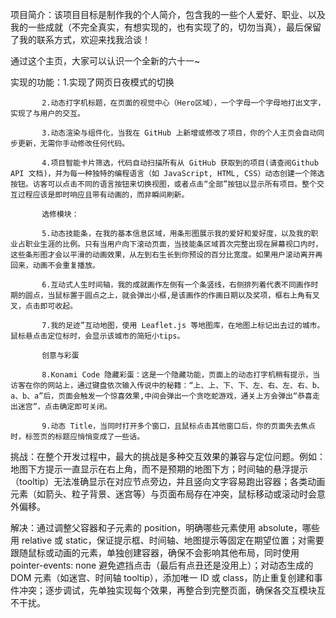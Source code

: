项目简介：该项目目标是制作我的个人简介，包含我的一些个人爱好、职业、以及我的一些成就（不完全真实，有想实现的，也有实现了的，切勿当真），最后保留了我的联系方式，欢迎来找我洽谈！

通过这个主页，大家可以认识一个全新的六十一~

实现的功能：1.实现了网页日夜模式的切换

           2.动态打字机标题，在页面的视觉中心（Hero区域），一个字母一个字母地打出文字，实现了与用户的交互。
           
           3.动态渲染与组件化，当我在 GitHub 上新增或修改了项目，你的个人主页会自动同步更新，无需你手动修改任何代码。
           
           4.项目智能卡片筛选，代码自动扫描所有从 GitHub 获取到的项目(请查阅Github API 文档)，并为每一种独特的编程语言（如 JavaScript, HTML, CSS）动态创建一个筛选按钮。访客可以点击不同的语言按钮来切换视图，或者点击“全部”按钮以显示所有项目。整个交互过程应该是即时响应且带有动画的，而非瞬间刷新。
           
           选修模块：
           
           5.动态技能条，在我的基本信息区域，用条形图展示我的爱好和爱好度，以及我的职业占职业生涯的比例。只有当用户向下滚动页面，当技能条区域首次完整出现在屏幕视口内时，这些条形图才会以平滑的动画效果，从左到右生长到你预设的百分比宽度。如果用户滚动离开再回来，动画不会重复播放。
           
           6.互动式人生时间轴，我的成就画作左侧有一个条竖线，右侧排列着代表不同画作时期的圆点，当鼠标置于圆点之上，就会弹出小框,是该画作的作画日期以及奖项，框右上角有叉叉，点击即可收起。
           
           7.我的足迹”互动地图，使用 Leaflet.js 等地图库，在地图上标记出去过的城市。鼠标悬点击定位标时，会显示该城市的简短小tips。
           
           创意与彩蛋
           
           8.Konami Code 隐藏彩蛋：这是一个隐藏功能，页面上的动态打字机稍有提示，当访客在你的网站上，通过键盘依次输入传说中的秘籍：“上、上、下、下、左、右、左、右、b、a、b、a”后，页面会触发一个惊喜效果,中间会弹出一个贪吃蛇游戏，通关上方会弹出“恭喜走出迷宫”，点击确定即可关闭。
           
           9.动态 Title，当同时打开多个窗口，且鼠标点击其他窗口后，你的页面失去焦点时，标签页的标题应悄悄变成了一些话。
挑战：在整个开发过程中，最大的挑战是多种交互效果的兼容与定位问题。例如：地图下方提示一直显示在右上角，而不是预期的地图下方；时间轴的悬浮提示（tooltip）无法准确显示在对应节点旁边，并且竖向文字容易跑出容器；各类动画元素（如箭头、粒子背景、迷宫等）与页面布局存在冲突，鼠标移动或滚动时会意外偏移。   

解决：通过调整父容器和子元素的 position，明确哪些元素使用 absolute，哪些用 relative 或 static，保证提示框、时间轴、地图提示等固定在期望位置；对需要跟随鼠标或动画的元素，单独创建容器，确保不会影响其他布局，同时使用 pointer-events: none 避免遮挡点击（最后有点丑还是没用上）；对动态生成的 DOM 元素（如迷宫、时间轴 tooltip），添加唯一 ID 或 class，防止重复创建和事件冲突；逐步调试，先单独实现每个效果，再整合到完整页面，确保各交互模块互不干扰。
